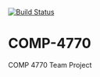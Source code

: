 [![Build Status](https://travis-ci.com/eeshangarg/COMP4770.svg?token=QShBcTiKKJroZPan48rz&branch=master)](https://travis-ci.com/eeshangarg/COMP4770)

# COMP-4770
COMP 4770 Team Project
